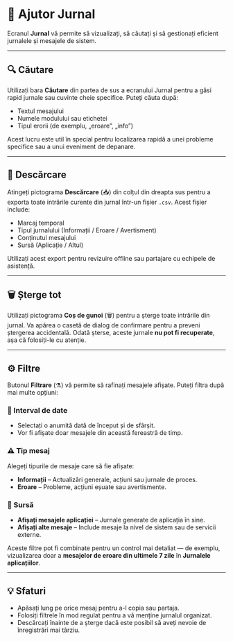 # 🧭 Ajutor Jurnal

Ecranul **Jurnal** vă permite să vizualizați, să căutați și să gestionați eficient jurnalele și mesajele de sistem.

---

## 🔍 Căutare
Utilizați bara **Căutare** din partea de sus a ecranului Jurnal pentru a găsi rapid jurnale sau cuvinte cheie specifice.
Puteți căuta după:
- Textul mesajului
- Numele modulului sau etichetei
- Tipul erorii (de exemplu, „eroare”, „info”)

Acest lucru este util în special pentru localizarea rapidă a unei probleme specifice sau a unui eveniment de depanare.

---

## 💾 Descărcare
Atingeți pictograma **Descărcare** (📥) din colțul din dreapta sus pentru a exporta toate intrările curente din jurnal într-un fișier `.csv`.
Acest fișier include:
- Marcaj temporal
- Tipul jurnalului (Informații / Eroare / Avertisment)
- Conținutul mesajului
- Sursă (Aplicație / Altul)

Utilizați acest export pentru revizuire offline sau partajare cu echipele de asistență.

---

## 🗑️ Șterge tot
Utilizați pictograma **Coș de gunoi** (🗑️) pentru a șterge toate intrările din jurnal.
Va apărea o casetă de dialog de confirmare pentru a preveni ștergerea accidentală.
Odată șterse, aceste jurnale **nu pot fi recuperate**, așa că folosiți-le cu atenție.

---

## ⚙️ Filtre
Butonul **Filtrare** (⚗️) vă permite să rafinați mesajele afișate.
Puteți filtra după mai multe opțiuni:

### 📅 Interval de date
- Selectați o anumită dată de început și de sfârșit.
- Vor fi afișate doar mesajele din această fereastră de timp.

### ⚠️ Tip mesaj
Alegeți tipurile de mesaje care să fie afișate:
- **Informații** – Actualizări generale, acțiuni sau jurnale de proces.
- **Eroare** – Probleme, acțiuni eșuate sau avertismente.

### 📱 Sursă
- **Afișați mesajele aplicației** – Jurnale generate de aplicația în sine.
- **Afișați alte mesaje** – Include mesaje la nivel de sistem sau de servicii externe.

Aceste filtre pot fi combinate pentru un control mai detaliat — de exemplu, vizualizarea doar a **mesajelor de eroare din ultimele 7 zile** în **Jurnalele aplicațiilor**.

---

## 💡 Sfaturi
- Apăsați lung pe orice mesaj pentru a-l copia sau partaja.
- Folosiți filtrele în mod regulat pentru a vă menține jurnalul organizat.
- Descărcați înainte de a șterge dacă este posibil să aveți nevoie de înregistrări mai târziu.
